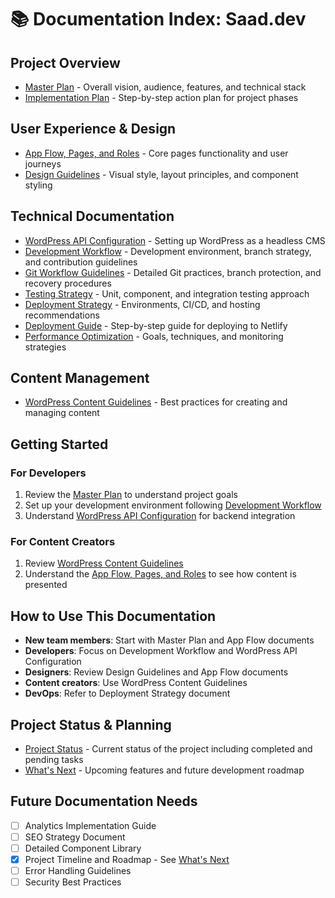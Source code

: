 # 📚 Documentation Index: Saad.dev

## Project Overview
- [Master Plan](./masterplan.md) - Overall vision, audience, features, and technical stack
- [Implementation Plan](./implementation-plan.md) - Step-by-step action plan for project phases

## User Experience & Design
- [App Flow, Pages, and Roles](./app-flow-pages-and-roles.md) - Core pages functionality and user journeys
- [Design Guidelines](./design-guidelines.md) - Visual style, layout principles, and component styling

## Technical Documentation
- [WordPress API Configuration](./wordpress-api-configuration.md) - Setting up WordPress as a headless CMS
- [Development Workflow](./development-workflow.md) - Development environment, branch strategy, and contribution guidelines
- [Git Workflow Guidelines](./git-workflow-guidelines.md) - Detailed Git practices, branch protection, and recovery procedures
- [Testing Strategy](./testing-strategy.md) - Unit, component, and integration testing approach
- [Deployment Strategy](./deployment-strategy.md) - Environments, CI/CD, and hosting recommendations
- [Deployment Guide](./deployment-guide.md) - Step-by-step guide for deploying to Netlify
- [Performance Optimization](./performance-optimization.md) - Goals, techniques, and monitoring strategies

## Content Management
- [WordPress Content Guidelines](./wordpress-content-guidelines.md) - Best practices for creating and managing content

## Getting Started

### For Developers
1. Review the [Master Plan](./masterplan.md) to understand project goals
2. Set up your development environment following [Development Workflow](./development-workflow.md)
3. Understand [WordPress API Configuration](./wordpress-api-configuration.md) for backend integration

### For Content Creators
1. Review [WordPress Content Guidelines](./wordpress-content-guidelines.md)
2. Understand the [App Flow, Pages, and Roles](./app-flow-pages-and-roles.md) to see how content is presented

## How to Use This Documentation

- **New team members**: Start with Master Plan and App Flow documents
- **Developers**: Focus on Development Workflow and WordPress API Configuration
- **Designers**: Review Design Guidelines and App Flow documents
- **Content creators**: Use WordPress Content Guidelines
- **DevOps**: Refer to Deployment Strategy document

## Project Status & Planning
- [Project Status](./project-status.md) - Current status of the project including completed and pending tasks
- [What's Next](./whats-next.md) - Upcoming features and future development roadmap

## Future Documentation Needs

- [ ] Analytics Implementation Guide
- [ ] SEO Strategy Document
- [ ] Detailed Component Library
- [x] Project Timeline and Roadmap - See [What's Next](./whats-next.md)
- [ ] Error Handling Guidelines
- [ ] Security Best Practices
